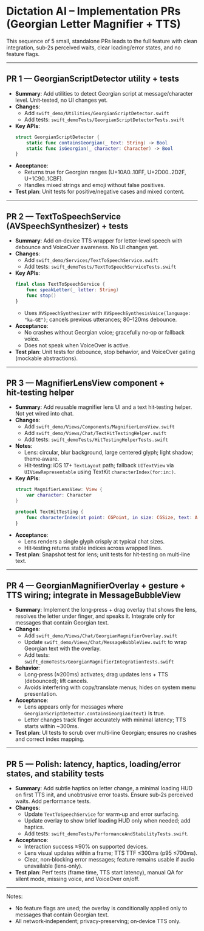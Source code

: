 # Dictation AI – Implementation PRs (Georgian Letter Magnifier + TTS)

This sequence of 5 small, standalone PRs leads to the full feature with clean integration, sub‑2s perceived waits, clear loading/error states, and no feature flags.

---

## PR 1 — GeorgianScriptDetector utility + tests
- **Summary**: Add utilities to detect Georgian script at message/character level. Unit‑tested, no UI changes yet.
- **Changes**:
  - Add `swift_demo/Utilities/GeorgianScriptDetector.swift`
  - Add tests: `swift_demoTests/GeorgianScriptDetectorTests.swift`
- **Key APIs**:
  ```swift
  struct GeorgianScriptDetector {
      static func containsGeorgian(_ text: String) -> Bool
      static func isGeorgian(_ character: Character) -> Bool
  }
  ```
- **Acceptance**:
  - Returns true for Georgian ranges (U+10A0..10FF, U+2D00..2D2F, U+1C90..1CBF).
  - Handles mixed strings and emoji without false positives.
- **Test plan**: Unit tests for positive/negative cases and mixed content.

---

## PR 2 — TextToSpeechService (AVSpeechSynthesizer) + tests
- **Summary**: Add on‑device TTS wrapper for letter‑level speech with debounce and VoiceOver awareness. No UI changes yet.
- **Changes**:
  - Add `swift_demo/Services/TextToSpeechService.swift`
  - Add tests: `swift_demoTests/TextToSpeechServiceTests.swift`
- **Key APIs**:
  ```swift
  final class TextToSpeechService {
      func speakLetter(_ letter: String)
      func stop()
  }
  ```
  - Uses `AVSpeechSynthesizer` with `AVSpeechSynthesisVoice(language: "ka-GE")`; cancels previous utterances; 80–120ms debounce.
- **Acceptance**:
  - No crashes without Georgian voice; gracefully no‑op or fallback voice.
  - Does not speak when VoiceOver is active.
- **Test plan**: Unit tests for debounce, stop behavior, and VoiceOver gating (mockable abstractions).

---

## PR 3 — MagnifierLensView component + hit‑testing helper
- **Summary**: Add reusable magnifier lens UI and a text hit‑testing helper. Not yet wired into chat.
- **Changes**:
  - Add `swift_demo/Views/Components/MagnifierLensView.swift`
  - Add `swift_demo/Views/Chat/TextHitTestingHelper.swift`
  - Add tests: `swift_demoTests/HitTestingHelperTests.swift`
- **Notes**:
  - Lens: circular, blur background, large centered glyph; light shadow; theme‑aware.
  - Hit‑testing: iOS 17+ `TextLayout` path; fallback `UITextView` via `UIViewRepresentable` using TextKit `characterIndex(for:in:)`.
- **Key APIs**:
  ```swift
  struct MagnifierLensView: View {
      var character: Character
  }

  protocol TextHitTesting {
      func characterIndex(at point: CGPoint, in size: CGSize, text: AttributedString) -> Int?
  }
  ```
- **Acceptance**:
  - Lens renders a single glyph crisply at typical chat sizes.
  - Hit‑testing returns stable indices across wrapped lines.
- **Test plan**: Snapshot test for lens; unit tests for hit‑testing on multi‑line text.

---

## PR 4 — GeorgianMagnifierOverlay + gesture + TTS wiring; integrate in MessageBubbleView
- **Summary**: Implement the long‑press + drag overlay that shows the lens, resolves the letter under finger, and speaks it. Integrate only for messages that contain Georgian text.
- **Changes**:
  - Add `swift_demo/Views/Chat/GeorgianMagnifierOverlay.swift`
  - Update `swift_demo/Views/Chat/MessageBubbleView.swift` to wrap Georgian text with the overlay.
  - Add tests: `swift_demoTests/GeorgianMagnifierIntegrationTests.swift`
- **Behavior**:
  - Long‑press (≈200ms) activates; drag updates lens + TTS (debounced); lift cancels.
  - Avoids interfering with copy/translate menus; hides on system menu presentation.
- **Acceptance**:
  - Lens appears only for messages where `GeorgianScriptDetector.containsGeorgian(text)` is true.
  - Letter changes track finger accurately with minimal latency; TTS starts within ~300ms.
- **Test plan**: UI tests to scrub over multi‑line Georgian; ensures no crashes and correct index mapping.

---

## PR 5 — Polish: latency, haptics, loading/error states, and stability tests
- **Summary**: Add subtle haptics on letter change, a minimal loading HUD on first TTS init, and unobtrusive error toasts. Ensure sub‑2s perceived waits. Add performance tests.
- **Changes**:
  - Update `TextToSpeechService` for warm‑up and error surfacing.
  - Update overlay to show brief loading HUD only when needed; add haptics.
  - Add tests: `swift_demoTests/PerformanceAndStabilityTests.swift`.
- **Acceptance**:
  - Interaction success ≥90% on supported devices.
  - Lens visual updates within a frame; TTS TTF ≤300ms (p95 ≤700ms).
  - Clear, non‑blocking error messages; feature remains usable if audio unavailable (lens‑only).
- **Test plan**: Perf tests (frame time, TTS start latency), manual QA for silent mode, missing voice, and VoiceOver on/off.

---

Notes:
- No feature flags are used; the overlay is conditionally applied only to messages that contain Georgian text.
- All network‑independent; privacy‑preserving; on‑device TTS only.
